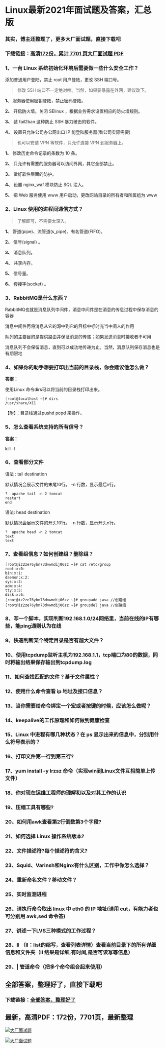 # Linux最新2021年面试题及答案，汇总版

### 其实，博主还整理了，更多大厂面试题，直接下载吧

### 下载链接：[高清172份，累计 7701 页大厂面试题  PDF](https://github.com/souyunku/DevBooks/blob/master/docs/index.md)



### 1、一台 Linux 系统初始化环境后需要做一些什么安全工作？

添加普通用户登陆，禁止 root 用户登陆，更改 SSH 端口号。

> 修改 SSH 端口不一定绝对哈。当然，如果要暴露在外网，建议改下。


**1、** 服务器使用密钥登陆，禁止密码登陆。

**2、** 开启防火墙，关闭 SElinux ，根据业务需求设置相应的防火墙规则。

**3、** 装 fail2ban 这种防止 SSH 暴力破击的软件。

**4、** 设置只允许公司办公网出口 IP 能登陆服务器(看公司实际需要)

> 也可以安装 VPN 等软件，只允许连接 VPN 到服务器上。


**1、** 修改历史命令记录的条数为 10 条。

**2、** 只允许有需要的服务器可以访问外网，其它全部禁止。

**3、** 做好软件层面的防护。

**4、** 设置 nginx_waf 模块防止 SQL 注入。

**5、** 把 Web 服务使用 www 用户启动，更改网站目录的所有者和所属组为 www


### 2、Linux 使用的进程间通信方式？

> 了解即可，不需要太深入。


**1、** 管道(pipe)、流管道(s_pipe)、有名管道(FIFO)。

**2、** 信号(signal) 。

**3、** 消息队列。

**4、** 共享内存。

**5、** 信号量。

**6、** 套接字(socket) 。


### 3、RabbitMQ是什么东西？

RabbitMQ也就是消息队列中间件，消息中间件是在消息的传息过程中保存消息的容器

消息中间件再将消息从它的源中到它的目标中标时充当中间人的作用

队列的主要目的是提供路由并保证消息的传递；如果发送消息时接收者不可用

消息队列不会保留消息，直到可以成功地传递为止，当然，消息队列保存消息也是有期限地


### 4、如果你的助手想要打印出当前的目录栈，你会建议他怎么做？

**答案：**

使用Linux 命令dirs可以将当前的目录栈打印出来。

```
[root@localhost ~]# dirs
/usr/share/X11
```

【附】：目录栈通过pushd popd 来操作。


### 5、怎么查看系统支持的所有信号？

**答案：**

kill -l


### 6、查看部分文件

语法 : tail destination

默认情况会展示文件的末尾10行。 -n 行数，显示最后n行。

```
?  apache tail -n 2 tomcat
restart
end
```

语法: head destination

默认情况会展示文件的开头10行。 -n 行数，显示开头n行。

```
?  apache head -n 2 tomcat
text
text
```


### 7、查看组信息？如何创建组？删除组？

```
[root@iz2ze76ybn73dvwmdij06zz ~]# cat /etc/group
root:x:0:
bin:x:1:
daemon:x:2:
sys:x:3:
adm:x:4:
tty:x:5:
disk:x:6:
[root@iz2ze76ybn73dvwmdij06zz ~]# groupadd java //创建组
[root@iz2ze76ybn73dvwmdij06zz ~]# groupdel java //创建组
```


### 8、写一个脚本，实现判断192.168.1.0/24网络里，当前在线的IP有哪些，能ping通则认为在线
### 9、快速判断某个特定目录是否有超大文件？
### 10、使用tcpdump监听主机为192.168.1.1，tcp端口为80的数据，同时将输出结果保存输出到tcpdump.log
### 11、如何查找匹配的文件？基于文件属性？
### 12、使用什么命令查看 ip 地址及接口信息？
### 13、当你需要给命令绑定一个宏或者按键的时候，应该怎么做呢？
### 14、keepalive的工作原理和如何做到健康检查
### 15、Linux 中进程有哪几种状态？在 ps 显示出来的信息中，分别用什么符号表示的？
### 16、打印文件第一行到第三行?
### 17、yum install -y lrzsz 命令（实现win到Linux文件互相简单上传文件）
### 18、你对现在运维工程师的理解和以及对其工作的认识
### 19、压缩工具有哪些?
### 20、如何用awk查看第2行倒数第3个字段?
### 21、如何选择 Linux 操作系统版本?
### 22、文件描述符?每个描述符的含义?
### 23、Squid、Varinsh和Nginx有什么区别，工作中你怎么选择？
### 24、重新命名文件？移动文件？
### 25、实时监测进程
### 26、请执行命令取出 linux 中 eth0 的 IP 地址(请用 cut，有能力者也可分别用 awk,sed 命令答)
### 27、讲述一下LVS三种模式的工作过程？
### 28、ll （ll：list的缩写，查看列表详情）查看当前目录下的所有详细信息和文件夹（ll 结果是详细,有时间,是否可读写等信息）
### 29、| 管道命令（把多个命令组合起来使用）




## 全部答案，整理好了，直接下载吧

### 下载链接：[全部答案，整理好了](https://www.souyunku.com/wp-content/uploads/weixin/githup-weixin-2.png)




## 最新，高清PDF：172份，7701页，最新整理

[![大厂面试题](https://www.souyunku.com/wp-content/uploads/weixin/mst.png "架构师专栏")](https://www.souyunku.com/wp-content/uploads/weixin/githup-weixin.png "架构师专栏")

[![大厂面试题](https://www.souyunku.com/wp-content/uploads/weixin/githup-weixin.png "架构师专栏")](https://www.souyunku.com/wp-content/uploads/weixin/githup-weixin.png "架构师专栏")
